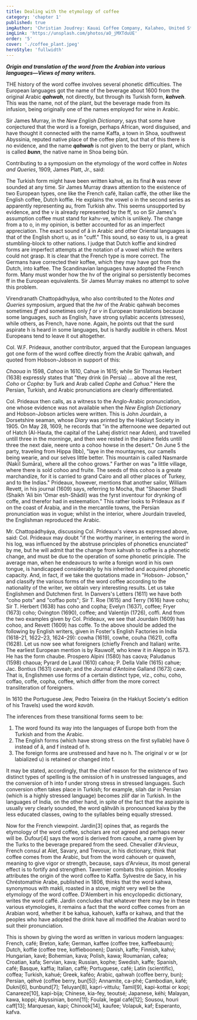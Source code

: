 ```yaml
---
title: Dealing with the etymology of coffee
category: 'chapter 1'
published: true
imgAuthor: 'Christian Joudrey: Kauai Coffee Company, Kalaheo, United States'
imgLink: 'https://unsplash.com/photos/aO_jMXTduUE'
order: '5'
cover: './coffee_plant.jpeg'
heroStyle: 'fullwidth'
---
```


***Origin and translation of the word from the Arabian into various languages—Views of many writers.***

THE history of the word coffee involves several phonetic difficulties. The European languages got the
name of the beverage about 1600 from the original Arabic ***qahwah***, not directly, but through its
Turkish form, ***kahveh***. This was the name, not of the plant, but the beverage made from its infusion, being
originally one of the names employed for wine in Arabic.

Sir James Murray, in the *New English Dictionary*, says that some have conjectured that the word is a
foreign, perhaps African, word disguised, and have thought it connected with the name Kaffa, a town in Shoa,
southwest Abyssinia, reputed native place of the coffee plant, but that of this there is no evidence, and the
name ***qahwah*** is not given to the berry or plant, which is called ***bunn***, the native name in Shoa being būn.

Contributing to a symposium on the etymology of the word coffee in *Notes and Queries*, 1909, James
Platt, Jr., said:

The Turkish form might have been written kahvé, as its final ***h*** was never sounded at any time. Sir
James Murray draws attention to the existence of two European types, one like the French café, Italian
caffè, the other like the English coffee, Dutch koffie. He explains the vowel o in the second series as
apparently representing au, from Turkish ahv. This seems unsupported by evidence, and the v is already
represented by the ff, so on Sir James's assumption coffee must stand for kahv-ve, which is unlikely. The
change from a to o, in my opinion, is better accounted for as an imperfect appreciation. The exact sound
of ă in Arabic and other Oriental languages is that of the English short u, as in "cuff." This sound, so easy
to us, is a great stumbling-block to other nations. I judge that Dutch koffie and kindred forms are
imperfect attempts at the notation of a vowel which the writers could not grasp. It is clear that the French
type is more correct. The Germans have corrected their koffee, which they may have got from the Dutch,
into kaffee. The Scandinavian languages have adopted the French form. Many must wonder how the hv of
the original so persistently becomes ff in the European equivalents. Sir James Murray makes no attempt to
solve this problem.

Virendranath Chattopádhyáya, who also contributed to the *Notes and Queries* symposium, argued that the
*hw* of the Arabic qahwah becomes sometimes *ff* and sometimes only *f* or *v* in European translations because
some languages, such as English, have strong syllabic accents (stresses), while others, as French, have none.
Again, he points out that the surd aspirate h is heard in some languages, but is hardly audible in others. Most
Europeans tend to leave it out altogether.

Col. W.F. Prideaux, another contributor, argued that the European languages got one form of the word
coffee directly from the Arabic qahwah, and quoted from Hobson-Jobson in support of this:

*Chaoua* in 1598, *Cahoa* in 1610, Cahue in 1615; while Sir Thomas Herbert (1638) expressly states
that "they drink (in Persia) ... above all the rest, *Coho* or *Copha*: by Turk and Arab called *Caphe* and
*Cahua*." Here the Persian, Turkish, and Arabic pronunciations are clearly differentiated.

Col. Prideaux then calls, as a witness to the Anglo-Arabic pronunciation, one whose evidence was not
available when the *New English Dictionary* and Hobson-Jobson articles were written. This is John Jourdain, a
Dorsetshire seaman, whose *Diary* was printed by the Hakluyt Society in 1905. On May 28, 1609, he records
that "in the afternoone wee departed out of Hatch (Al-Hauta, the capital of the Lahej district near Aden), and
travelled untill three in the morninge, and then wee rested in the plaine fields untill three the next daie, neere
unto a cohoo howse in the desert." On June 5 the party, traveling from Hippa (Ibb), "laye in the mountaynes,
our camells being wearie, and our selves little better. This mountain is called Nasmarde (Nakīl Sumāra),
where all the cohoo grows." Farther on was "a little village, where there is sold cohoo and fruite. The seeds of
this cohoo is a greate marchandize, for it is carried to grand Cairo and all other places of Turkey, and to the
Indias." Prideaux, however, mentions that another sailor, William Revett, in his journal (1609) says, referring
to Mocha, that "Shaomer Shadli (Shaikh 'Ali bin 'Omar esh-Shādil) was the fyrst inventour for drynking of
coffe, and therefor had in esteemation." This rather looks to Prideaux as if on the coast of Arabia, and in the
mercantile towns, the Persian pronunciation was in vogue; whilst in the interior, where Jourdain traveled, the
Englishman reproduced the Arabic.

Mr. Chattopádhyáya, discussing Col. Prideaux's views as expressed above, said:
Col. Prideaux may doubt "if the worthy mariner, in entering the word in his log, was influenced by
the abstruse principles of phonetics enunciated" by me, but he will admit that the change from kahvah to
coffee is a phonetic change, and must be due to the operation of some phonetic principle. The average
man, when he endeavours to write a foreign word in his own tongue, is handicapped considerably by his
inherited and acquired phonetic capacity. And, in fact, if we take the quotations made in "Hobson-
Jobson," and classify the various forms of the word coffee according to the nationality of the writer, we
obtain very interesting results.
Let us take Englishmen and Dutchmen first. In Danvers's Letters (1611) we have both "coho pots"
and "coffao pots"; Sir T. Roe (1615) and Terry (1616) have cohu; Sir T. Herbert (1638) has coho and
copha; Evelyn (1637), coffee; Fryer (1673) coho; Ovington (1690), coffee; and Valentijn (1726), coffi.
And from the two examples given by Col. Prideaux, we see that Jourdain (1609) has cohoo, and Revett
(1609) has coffe.
To the above should be added the following by English writers, given in Foster's English Factories in
India (1618–21, 1622–23, 1624–29): cowha (1619), cowhe, couha (1621), coffa (1628).
Let us now see what foreigners (chiefly French and Italian) write. The earliest European mention is by
Rauwolf, who knew it in Aleppo in 1573. He has the form chaube. Prospero Alpini (1580) has caova;
Paludanus (1598) chaoua; Pyrard de Laval (1610) cahoa; P. Della Valle (1615) cahue; Jac. Bontius (1631) caveah; 
and the Journal d'Antoine Galland (1673) cave. That is, Englishmen use forms of a certain distinct
type, viz., cohu, coho, coffao, coffe, copha, coffee, which differ from the more correct transliteration of
foreigners.

In 1610 the Portuguese Jew, Pedro Teixeira (in the Hakluyt Society's edition of his Travels) used the word
*kavàh*.

The inferences from these transitional forms seem to be: 
1. The word found its way into the languages of Europe both from the Turkish and from the Arabic. 
2. The English forms (which have strong stress on the first syllable) have ŏ instead of ă, and f instead of h. 
3. The foreign forms are unstressed and have no h. The original v or w (or labialized u) is retained or changed into f.

It may be stated, accordingly, that the chief reason for the existence of two distinct types of spelling is the
omission of h in unstressed languages, and the conversion of h into f under strong stress in stressed languages.
Such conversion often takes place in Turkish; for example, silah dar in Persian (which is a highly stressed
language) becomes zilif dar in Turkish. In the languages of India, on the other hand, in spite of the fact that
the aspirate is usually very clearly sounded, the word qăhvăh is pronounced kaiva by the less educated classes,
owing to the syllables being equally stressed.

Now for the French viewpoint. Jardin[3] opines that, as regards the etymology of the word coffee, scholars
are not agreed and perhaps never will be. Dufour[4] says the word is derived from caouhe, a name given by
the Turks to the beverage prepared from the seed. Chevalier d'Arvieux, French consul at Alet, Savary, and
Trevoux, in his dictionary, think that coffee comes from the Arabic, but from the word cahoueh or quaweh,
meaning to give vigor or strength, because, says d'Arvieux, its most general effect is to fortify and strengthen.
Tavernier combats this opinion. Moseley attributes the origin of the word coffee to Kaffa. Sylvestre de Sacy,
in his Chréstomathie Arabe, published in 1806, thinks that the word kahwa, synonymous with makli, roasted
in a stove, might very well be the etymology of the word coffee. D'Alembert in his encyclopedic dictionary,
writes the word caffé. Jardin concludes that whatever there may be in these various etymologies, it remains a
fact that the word coffee comes from an Arabian word, whether it be kahua, kahoueh, kaffa or kahwa, and that
the peoples who have adopted the drink have all modified the Arabian word to suit their pronunciation. 

This is shown by giving the word as written in various modern languages:
French, café; Breton, kafe; German, kaffee (coffee tree, kaffeebaum); Dutch, koffie (coffee tree,
koffieboonen); Danish, kaffe; Finnish, kahvi; Hungarian, kavé; Bohemian, kava; Polish, kawa; Roumanian,
cafea; Croatian, kafa; Servian, kava; Russian, kophe; Swedish, kaffe; Spanish, café; Basque, kaffia; Italian,
caffè; Portuguese, café; Latin (scientific), coffea; Turkish, kahué; Greek, kaféo; Arabic, qahwah (coffee berry,
bun); Persian, qéhvé (coffee berry, bun[5]); Annamite, ca-phé; Cambodian, kafé; Dukni[6], bunbund[7];
Teluyan[8], kapri-vittulu; Tamil[9], kapi-kottai or kopi; Canareze[10], kapi-bija; Chinese, kia-fey, teoutsé;
Japanese, kéhi; Malayan, kawa, koppi; Abyssinian, bonn[11]; Foulak, legal café[12]; Sousou, houri caff[13];
Marquesan, kapi; Chinook[14], kaufee; Volapuk, kaf; Esperanto, kafva.